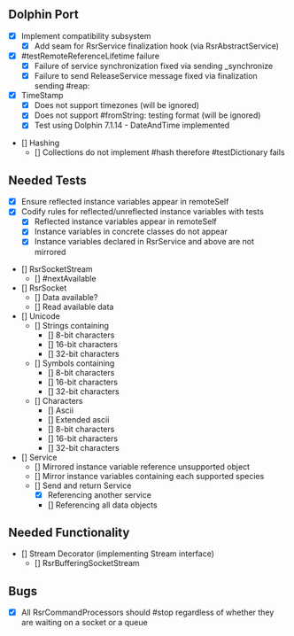 ## Dolphin Port

- [x] Implement compatibility subsystem
    - [x] Add seam for RsrService finalization hook (via RsrAbstractService)
- [x] #testRemoteReferenceLifetime failure
    - [x] Failure of service synchronization fixed via sending _synchronize
    - [x] Failure to send ReleaseService message fixed via finalization sending #reap:
- [x] TimeStamp
    - [x] Does not support timezones (will be ignored)
    - [x] Does not support #fromString: testing format (will be ignored)
    - [x] Test using Dolphin 7.1.14 - DateAndTime implemented
- [] Hashing
    - [] Collections do not implement #hash therefore #testDictionary fails

## Needed Tests

- [x] Ensure reflected instance variables appear in remoteSelf
- [x] Codify rules for reflected/unreflected instance variables with tests
    - [x] Reflected instance variables appear in remoteSelf
    - [x] Instance variables in concrete classes do not appear
    - [x] Instance variables declared in RsrService and above are not mirrored
- [] RsrSocketStream
    - [] #nextAvailable
- [] RsrSocket
    - [] Data available?
    - [] Read available data
- [] Unicode
    - [] Strings containing
        - [] 8-bit characters
        - [] 16-bit characters
        - [] 32-bit characters
    - [] Symbols containing
        - [] 8-bit characters
        - [] 16-bit characters
        - [] 32-bit characters
    - [] Characters
        - [] Ascii
        - [] Extended ascii
        - [] 8-bit characters
        - [] 16-bit characters
        - [] 32-bit characters
- [] Service
    - [] Mirrored instance variable reference unsupported object
    - [] Mirror instance variables containing each supported species
    - [] Send and return Service
        - [x] Referencing another service
        - [] Referencing all data objects

## Needed Functionality

- [] Stream Decorator (implementing Stream interface)
    - [] RsrBufferingSocketStream

## Bugs

- [x] All RsrCommandProcessors should #stop regardless of whether they are waiting on a socket or a queue